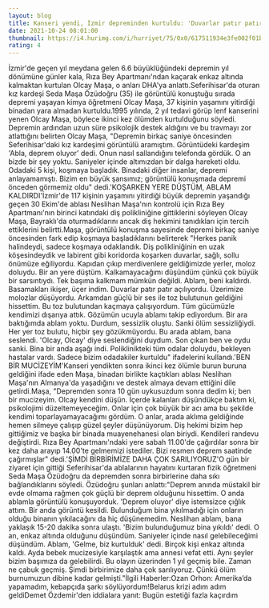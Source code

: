 ```yaml
--- 
layout: blog
title: Kanseri yendi, İzmir depreminden kurtuldu: 'Duvarlar patır patır açılıyordu'
date: 2021-10-24 08:01:00
thumbnail: https://i4.hurimg.com/i/hurriyet/75/0x0/617511934e3fe002f01bb8dd.jpg
rating: 4
---
```

İzmir'de geçen yıl meydana gelen 6.6 büyüklüğündeki depremin yıl dönümüne günler kala, Rıza Bey Apartmanı'ndan kaçarak enkaz altında kalmaktan kurtulan Olcay Maşa, o anları DHA'ya anlattı.Seferihisar'da oturan kız kardeşi Seda Maşa Özüdoğru (35) ile görüntülü konuştuğu sırada depremi yaşayan kimya öğretmeni Olcay Maşa, 37 kişinin yaşamını yitirdiği binadan yara almadan kurtuldu.1995 yılında, 2 yıl tedavi görüp lenf kanserini yenen Olcay Maşa, böylece ikinci kez ölümden kurtulduğunu söyledi. Depremin ardından uzun süre psikolojik destek aldığını ve bu travmayı zor atlattığını belirten Olcay Maşa, "Depremin birkaç saniye öncesinden Seferihisar'daki kız kardeşimi görüntülü aramıştım. Görüntüdeki kardeşim 'Abla, deprem oluyor' dedi. Onun nasıl sallandığını telefonda gördük. O an bizde bir şey yoktu. Saniyeler içinde altımızdan bir dalga hareketi oldu. Odadaki 5 kişi, koşmaya başladık. Binadaki diğer insanlar, depremi anlayamamıştı. Bizim en büyük şansımız; görüntülü konuşmada depremi önceden görmemiz oldu" dedi.'KOŞARKEN YERE DÜŞTÜM, ABLAM KALDIRDI'İzmir'de 117 kişinin yaşamını yitirdiği büyük depremin yaşandığı geçen 30 Ekim'de ablası Neslihan Maşa'nın kontrolü için Rıza Bey Apartmanı'nın birinci katındaki diş polikliniğine gittiklerini söyleyen Olcay Maşa, Bayraklı'da oturmadıklarını ancak diş hekimini tanıdıkları için tercih ettiklerini belirtti.Maşa, görüntülü konuşma sayesinde depremi birkaç saniye öncesinden fark edip koşmaya başladıklarını belirterek "Herkes panik halindeydi, sadece koşmaya odaklandık. Diş polikliniğinin en uzak köşesindeydik ve labirent gibi koridorda koşarken duvarlar, sağlı, sollu önümüze eğiliyordu. Kapıdan çıkıp merdivenlere geldiğimizde yerler, moloz doluydu. Bir an yere düştüm. Kalkamayacağımı düşündüm çünkü çok büyük bir sarsıntıydı. Tek başıma kalkmam mümkün değildi. Ablam, beni kaldırdı. Basamakları ikişer, üçer indim. Duvarlar patır patır açılıyordu. Üzerimize molozlar düşüyordu. Arkamdan güçlü bir ses ile toz bulutunun geldiğini hissettim. Bu toz bulutundan kaçmaya çalışıyordum. Tüm gücümüzle kendimizi dışarıya attık. Gözümün ucuyla ablamı takip ediyordum. Bir ara baktığımda ablam yoktu. Durdum, sessizlik oluştu. Sanki ölüm sessizliğiydi. Her yer toz bulutu, hiçbir şey gözükmüyordu. Bu arada ablam, bana seslendi. 'Olcay, Olcay' diye seslendiğini duydum. Son çıkan ben ve oydu sanki. Bina bir anda aşağı indi. Poliklinikteki tüm odalar doluydu, bekleyen hastalar vardı. Sadece bizim odadakiler kurtuldu" ifadelerini kullandı.'BEN BİR MUCİZEYİM'Kanseri yendikten sonra ikinci kez ölümle burun buruna geldiğini ifade eden Maşa, binadan birlikte kaçtıkları ablası Neslihan Maşa'nın Almanya'da yaşadığını ve destek almaya devam ettiğini dile getirdi.Maşa, "Depremden sonra 10 gün uykusuzdum sonra dedim ki; ben bir mucizeyim. Olcay kendini düşün. İçerde kalanları düşündükçe baktım ki, psikolojimi düzeltemeyeceğim. Onlar için çok büyük bir acı ama bu şekilde kendimi toparlayamayacağımı gördüm. O anlar, arada aklıma geldiğinde hemen silmeye çalışıp güzel şeyler düşünüyorum. Diş hekimi bizim hep gittiğimiz ve başka bir binada muayenehanesi olan biriydi. Kendileri randevu değiştirdi. Rıza Bey Apartmanı'ndaki yere sabah 11.00'de çağırdılar sonra bir kez daha arayıp 14.00'te gelmemizi istediler. Bizi resmen deprem saatinde çağırmışlar" dedi.'ŞİMDİ BİRBİRİMİZE DAHA ÇOK SARILIYORUZ'O gün bir ziyaret için gittiği Seferihisar'da ablalarının hayatını kurtaran fizik öğretmeni Seda Maşa Özüdoğru da depremden sonra birbirlerine daha sıkı bağlandıklarını söyledi. Özüdoğru şunları anlattı:"Deprem anında müstakil bir evde olmama rağmen çok güçlü bir deprem olduğunu hissettim. O anda ablamla görüntülü konuşuyorduk. 'Deprem oluyor' diye istemsizce çığlık attım. Bir anda görüntü kesildi. Bulunduğum bina yıkılmadığı için onların olduğu binanın yıkılacağını da hiç düşünemedim. Neslihan ablam, bana yaklaşık 15-20 dakika sonra ulaştı. 'Bizim bulunduğumuz bina yıkıldı' dedi. O an, enkaz altında olduğunu düşündüm. Saniyeler içinde nasıl gelebileceğimi düşündüm. Ablam, 'Gelme, biz kurtulduk' dedi. Birçok kişi enkaz altında kaldı. Ayda bebek mucizesiyle karşılaştık ama annesi vefat etti. Aynı şeyler bizim başımıza da gelebilirdi. Bu olayın üzerinden 1 yıl geçmiş bile. Zaman ne çabuk geçmiş. Şimdi birbirimize daha çok sarılıyoruz. Çünkü ölüm burnumuzun dibine kadar gelmişti."İlgili Haberler:Ozan Orhon: Amerika’da yapamadım, kebapçıda şarkı söylüyordum!Belarus krizi adım adım geldiDemet Özdemir'den iddialara yanıt: Bugün estetiği fazla kaçırdım 